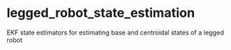 # legged_robot_state_estimation
EKF state estimators for estimating base and centroidal states of a legged robot
